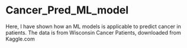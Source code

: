 # Cancer_Pred_ML_model
Here, I have shown how an ML models is applicable to predict cancer in patients. The data is from Wisconsin Cancer Patients, downloaded from Kaggle.com
